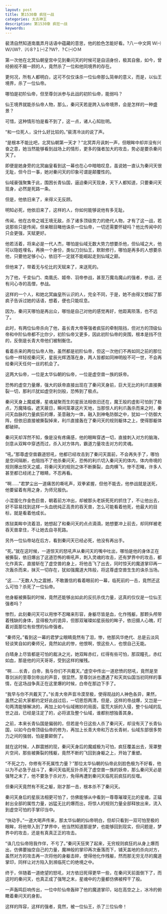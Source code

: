 ```yaml
---
layout: post
title: 第1530章 疯狂一战
categories: 太古神王
description: 第1530章 疯狂一战
keywords:
---
```


裴清自然知道南凰弄月话语中蕴藏的意思，他的脸色怎能好看。?八一中文网  Ｗ㈠Ｗ㈧Ｗ?．㈧８?１㈠Ｚ?Ｗ?．?Ｃ㈠ＯＭ

第一次他在北冥仙朝皇宫中见到秦问天的时候可是自诩身份，极其自傲，如今，曾经俯视不屑一顾的人，竟然杀了一位和他同境界的存在。

更何况，所有人都明白，这可不仅仅诛杀一位仙帝那么简单的意义，而是，以仙王境界，杀了一位仙帝。

哪怕是初阶仙帝，但至尊剑派参与此战的初阶仙帝，能弱吗？

仙王境界就能杀仙帝人物，那么，秦问天若是跨入仙帝境界，会是怎样的一种盛景？

可惜，这种情形怕是看不到了，这一点，诸人心知肚明。

“和一位死人，没什么好比较的。”裴清冷淡的说了声。

“是根本不能比吧，北冥仙朝第一天才？”北冥弄月讽刺一声，但眼眸中却并没有兴奋之意，她当然能够看到战场上的情形，更多的强者加大的攻击，势必是要杀秦问天了。

即便是她身旁的北冥幽皇看到这一幕也在心中暗暗叹息，虽说她一直认为秦问天很无耻，但今日一事，她对秦问天的印象可谓是颠覆性的。

仙域豪强聚集于此，围困长青仙国，逼迫秦问天现身，天下人都知道，只要秦问天现身，必然是死路一条。

但是，他依旧来了，来得义无反顾。

明知必死，他依旧来了，这样的人，你如何能够说他有多无耻。

传闻，他在古帝之城王境无敌，杀了诸多顶级势力的绝代人物，才有了这一战，若说那些只是传闻，但亲眼目睹他诛杀一位仙帝，一切还需要怀疑吗？他比传闻中的只会更强，天赋更好。

他若活着，将来必是一代人杰，哪怕是仙域无数大势力想要杀他，但仙域之大，他可以隐姓埋名，再换一个身份，类似刀剑仙王，默默修行，哪怕是再多的人想要杀他，只要他足够小心，依旧不一定就不能崛起走到仙域之巅。

但他来了，带着无与伦比的天赋来了，来送死的。

为了他，千变仙门、南凰氏、姬帝、羽帝参战，甚至万魔岛魔山的强者，参战，还有问心寺的高僧，参战。

这样的一个人，和她北冥幽皇所认识的人，完全不同，于是，她不由得又想起了那疯子告诉过她的话语，想着，便也只能叹息。

因为，秦问天哪怕是再出众，哪怕是自己对他的感觉再好，他距离陨落，也不远了。

此时，有两位仙帝杀向了他，虽长青大帝等强者疯狂的牵制阻挡，但对方的顶级仙帝和中阶仙帝都不比你少，初阶仙帝又更多，因此初阶仙帝的突围，根本是挡不住的，反倒是长青大帝他们被制衡住。

看着杀来的两位仙帝人物，虽然都是初阶仙帝，但这一次他们不再如同之前的那位仙帝一样轻视秦问天，星辰光辉洒落在身，两人皆都如同神明般不可一世，不会再给秦问天任何一丝的机会了。

这两大仙帝，一位是太华仙朝的仙帝，一位是虚空兽一族的妖帝。

恐怖的虚空力量爆，强大的妖帝直接出现在了秦问天身前，巨大无比的利爪直接撕裂一切，那利爪犹如虚空利剑般，恐怖到了极点。

秦问天身上魔威爆，星魂凝聚而生的星辰法相依旧还在，魔王般的虚影可怕到了极点，万魔降临，遮天蔽日，瞬间笼罩这片天地，当那惊人的利爪轰杀而来之时，秦问天血脉的力量疯狂的爆，圣意融为一体，融入到神龟防御之中，犹如一个防御大阵，但依旧直接被撕裂掉来，利爪直接轰在了秦问天的规则躯体之上，使得那躯体都破碎。

秦问天却浑然不知，像是没有疼痛感，他的眼眸穿透一切，直接刺入对方的脑海，剑意从双眸中穿透而过，杀入对方体内，霸道力量攻击对方的灵魂。

“吼。”那尊虚空兽霸道怒吼，他都已经攻击到了秦问天面前，不会再失手了，哪怕是空间隔断，也阻挡不了他杀秦问天，恐怖的利爪切入秦问天的体内，体内帝境的规则爆出惊天之威，将秦问天的规则之体不断撕裂，血肉横飞，惨不忍睹，许多人甚至都已经闭上了眼睛，不忍再看。

“啊……”君梦尘出一道痛苦的嘶吼声，双拳紧握，但他不能去，他参战就是送死，他要留着有用之身，为师兄报仇。

小混蛋化作金色巨兽，朝着前方冲出，却被那头老妖死死的抓住了，不让他出去，好不容易找到这样一头血统纯正高贵的吞天兽，怎么可能看着他死，他最大的目标，就是看着他成长。

炼狱美眸中流着泪，她想起了和秦问天的点点滴滴，她想要冲上前去，却同样被老吞天兽拿住，不让她去自寻死路。

另外一位仙帝站在后方，看到秦问天已经必死，他没有再出手。

“死。”就在这时候，一道惊天的怒吼声从秦问天的嘴中吐出，哪怕是他的身体正在被撕裂，依旧爆出了这道恐怖的嘶吼声，刺入灵魂的攻击，还有梦界中的攻击，都化作真实，直接斩在了虚空兽的身上，将他击飞了出去，同时惊天的魔道掌印再一次轰杀而来，抹灭一切存在，犹如强魔道大阵般，将这尊虚空兽生生的诛杀当场。

“这……”无数人为之震撼，不敢置信的看着眼前的一幕，临死前的一击，竟然还这么可怕？杀死了一位仙帝。

他身躯被撕裂的时候，竟然还能够出如此的反抗杀伐力量，这真的仅仅是一位仙王强者吗？

惨烈，此刻秦问天可以用惨不忍睹来形容，身躯尽皆是血，化作残躯，那颗头颅带着残缺的身体，显得极为的诡异，但那双璀璨如星辰般的眸子，依旧摄人心魄，盯着对面那位有些愣的仙帝强者。

“秦师兄。”看到这一幕的君梦尘眼睛竟然有了泪，惨，他那风华绝代、总是云淡风轻谈笑自如的秦师兄，竟然如此的惨，他恨啊，恨这些人，也恨自己无能。

白晴身上尽皆都是可怕的裁决之光，她双眸赤红，红得有些可怕，那双瞳孔，赤红如血，那是他的问天哥哥，受到这样的摧残。

“啊……长青，白帝，我与你们不共戴天。”虚空中传出一道悲愤的怒吼，竟然是至尊剑派的至尊剑帝出的声音，很显然，至尊剑派也遭遇了和天岚仙国当初同样的事情，在这场战争真正在这里爆的时候，白帝在那边下手了。

“我早与你不共戴天了。”长青大帝声音冷漠至极，使得观战的人神色各异，果然，虽然之前大家都约定好此战过后，一切恩怨两清，但是，这样的帝战爆，又岂是一句两清能够解决的，再加上如今仙域微妙的局面，蛮荒大妖的入侵，整个仙域的乱世之战，已经是注定了的，必将波及整个仙域，谁都别想独善其身。

之前，本来长青仙国是偏弱的，但若是今日这些人杀了秦问天，却没有灭了长青仙国，以如今白帝顶级仙帝的修为，再加上长青大帝和万古长青树，仙域东部很多势力之间的强弱，怕是要颠倒了。

就在这时候，人群震撼的现，秦问天身后的魔威极为可怕，疯狂覆盖出去，笼罩整片空间，那些被撕裂的残躯，竟然不断的飞回到身躯之上，开始了重塑。

“不死之力，你修有不死属性力量？”那位太华仙朝的仙帝此刻脸色极为不好看，他以为不必急于战斗了，秦问天临死反扑杀死了虚空兽一族的妖帝，那么秦问天必是强弩之末了，他不要急于杀对方，免得再遭到秦问天临死前疯狂的反噬。

但秦问天竟然有不死之躯，刚才那一击，根本杀不了秦问天。

秦问天身后的星辰法相更可怕了，仿佛能够从中看到一尊尊璀璨无比的星魂，正辐射出全部的属性力量，凶猛无比的爆而出，将惊人的规则力量全部释放出来，流入到虚空可怕的手掌印当中。

“快动手。”一道大喝声传来，那太华仙朝的仙帝明白，但却只看到一双可怕至极的眼眸，将他带入到了梦界中，他当然知道那是梦，也能够回到现实，但问题是，梦界中的攻击，还是有真真正正的攻击。

“诛几位仙帝陪我作伴，不亏了。”秦问天狂笑了起来，无穷规则疯狂的从身上爆而出，仿佛要抽空自己的力量，魔神般的掌印再次垂落而下，铺天盖地的杀向对方，虽然对方的攻击再一次将他的身躯击碎，使得他化作残躯，然而那无穷无尽的魔道掌印，同样让对方陷入到濒临死亡的绝境之中。

终于，伴随着一道绝望的怒吼，对方依旧死得更早一些，在秦问天前面倒下了，而这时的秦问天，也真正成了强弩之末，星魂中的力量都仿佛被榨干了般。

一声轰鸣巨响传出，一位中阶仙帝轰碎了他的魔道掌印，站在高空之上，冰冷的俯瞰着秦问天的身影。

这样的阵容，这样的强者，竟然，被一位仙王，杀了三位仙帝！
